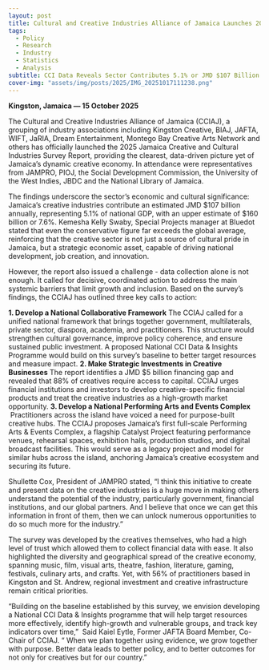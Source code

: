 ```yaml
---
layout: post
title: Cultural and Creative Industries Alliance of Jamaica Launches 2025 Bluedot CCI Survey Report
tags:
  - Policy
  - Research
  - Industry
  - Statistics
  - Analysis
subtitle: CCI Data Reveals Sector Contributes 5.1% or JMD $107 Billion to GDP
cover-img: "assets/img/posts/2025/IMG_20251017111238.png"
---
```

**Kingston, Jamaica — 15 October 2025**

The Cultural and Creative Industries Alliance of Jamaica (CCIAJ), a grouping of industry associations including Kingston Creative, BIAJ, JAFTA, WIFT, JaRIA, Dream Entertainment, Montego Bay Creative Arts Network and others has officially launched the 2025 Jamaica Creative and Cultural Industries Survey Report, providing the clearest, data-driven picture yet of Jamaica’s dynamic creative economy. In attendance were representatives from JAMPRO, PIOJ, the Social Development Commission, the University of the West Indies, JBDC and the National Library of Jamaica.

The findings underscore the sector’s economic and cultural significance: Jamaica’s creative industries contribute an estimated JMD $107 billion annually, representing 5.1% of national GDP, with an upper estimate of $160 billion or 7.6%. Kemesha Kelly Swaby, Special Projects manager at Bluedot stated that even the conservative figure far exceeds the global average, reinforcing that the creative sector is not just a source of cultural pride in Jamaica, but a strategic economic asset, capable of driving national development, job creation, and innovation.

However, the report also issued a challenge - data collection alone is not enough. It called for decisive, coordinated action to address the main systemic barriers that limit growth and inclusion. Based on the survey’s findings, the CCIAJ has outlined three key calls to action:

**1. Develop a National Collaborative Framework**
    The CCIAJ called for a unified national framework that brings together government, multilaterals, private sector, diaspora, academia, and practitioners. This structure would strengthen cultural governance, improve policy coherence, and ensure sustained public investment. A proposed National CCI Data & Insights Programme would build on this survey’s baseline to better target resources and measure impact.
**2. Make Strategic Investments in Creative Businesses**
	The report identifies a JMD $5 billion financing gap and revealed that 88% of creatives require access to capital. CCIAJ urges financial institutions and investors to develop creative-specific financial products and treat the creative industries as a high-growth market opportunity.
**3. Develop a National Performing Arts and Events Complex**  
     Practitioners across the island have voiced a need for purpose-built creative hubs. The CCIAJ proposes Jamaica’s first full-scale Performing Arts & Events Complex, a flagship Catalyst Project featuring performance venues, rehearsal spaces, exhibition halls, production studios, and digital broadcast facilities. This would serve as a legacy project and model for similar hubs across the island, anchoring Jamaica’s creative ecosystem and securing its future.

Shullette Cox, President of JAMPRO stated, “I think this initiative to create and present data on the creative industries is a huge move in making others understand the potential of the industry, particularly government, financial institutions, and our global partners. And I believe that once we can get this information in front of them, then we can unlock numerous opportunities to do so much more for the industry.”

The survey was developed by the creatives themselves, who had a high level of trust which allowed them to collect financial data with ease. It also highlighted the diversity and geographical spread of the creative economy, spanning music, film, visual arts, theatre, fashion, literature, gaming, festivals, culinary arts, and crafts. Yet, with 56% of practitioners based in Kingston and St. Andrew, regional investment and creative infrastructure remain critical priorities.

“Building on the baseline established by this survey, we envision developing a National CCI Data & Insights programme that will help target resources more effectively, identify high-growth and vulnerable groups, and track key indicators over time,”  Said Kaiel Eytle, Former JAFTA Board Member, Co-Chair of CCIAJ. “ When we plan together using evidence, we grow together with purpose. Better data leads to better policy, and to better outcomes for not only for creatives but for our country.”
